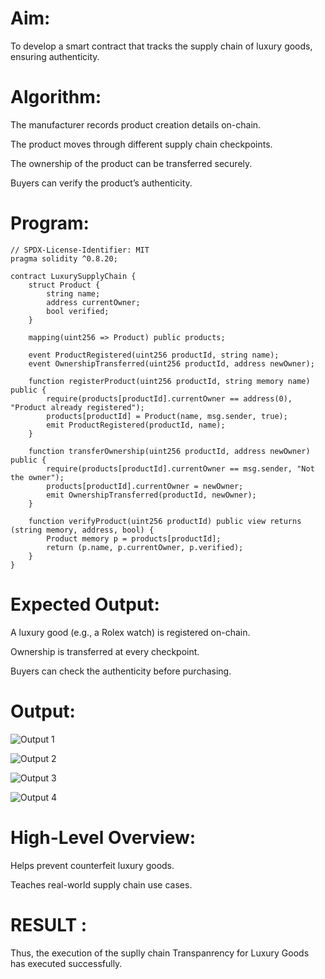 # Aim:
To develop a smart contract that tracks the supply chain of luxury goods, ensuring authenticity.
# Algorithm:
The manufacturer records product creation details on-chain.


The product moves through different supply chain checkpoints.


The ownership of the product can be transferred securely.


Buyers can verify the product’s authenticity.


# Program:
```
// SPDX-License-Identifier: MIT
pragma solidity ^0.8.20;

contract LuxurySupplyChain {
    struct Product {
        string name;
        address currentOwner;
        bool verified;
    }

    mapping(uint256 => Product) public products;

    event ProductRegistered(uint256 productId, string name);
    event OwnershipTransferred(uint256 productId, address newOwner);

    function registerProduct(uint256 productId, string memory name) public {
        require(products[productId].currentOwner == address(0), "Product already registered");
        products[productId] = Product(name, msg.sender, true);
        emit ProductRegistered(productId, name);
    }

    function transferOwnership(uint256 productId, address newOwner) public {
        require(products[productId].currentOwner == msg.sender, "Not the owner");
        products[productId].currentOwner = newOwner;
        emit OwnershipTransferred(productId, newOwner);
    }

    function verifyProduct(uint256 productId) public view returns (string memory, address, bool) {
        Product memory p = products[productId];
        return (p.name, p.currentOwner, p.verified);
    }
}
```
# Expected Output:
A luxury good (e.g., a Rolex watch) is registered on-chain.


Ownership is transferred at every checkpoint.


Buyers can check the authenticity before purchasing.

# Output:

![Output 1](https://github.com/user-attachments/assets/5fd131c0-d832-4128-8fc7-f7b619d3c1bf)

![Output 2](https://github.com/user-attachments/assets/aafddd20-a983-45bb-9775-7cd7b0925713)

![Output 3](https://github.com/user-attachments/assets/b8651dac-f6f7-44d4-8c44-29abc7516a8d)

![Output 4](https://github.com/user-attachments/assets/cb76eb0c-b2f3-498a-9ef0-0d695dbe90a6)

# High-Level Overview:
Helps prevent counterfeit luxury goods.


Teaches real-world supply chain use cases.

# RESULT : 
Thus, the execution of the suplly chain Transpanrency for Luxury Goods has executed successfully.
